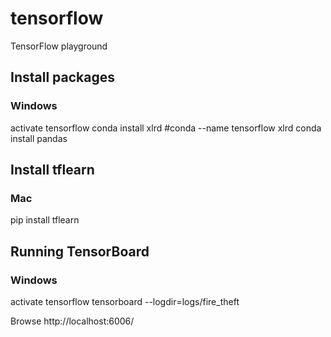 # tensorflow
TensorFlow playground

## Install packages
### Windows
activate tensorflow
conda install xlrd
#conda --name tensorflow xlrd
conda install pandas

## Install tflearn
### Mac
pip install tflearn

## Running TensorBoard
### Windows
activate tensorflow
tensorboard --logdir=logs/fire_theft

Browse http://localhost:6006/

